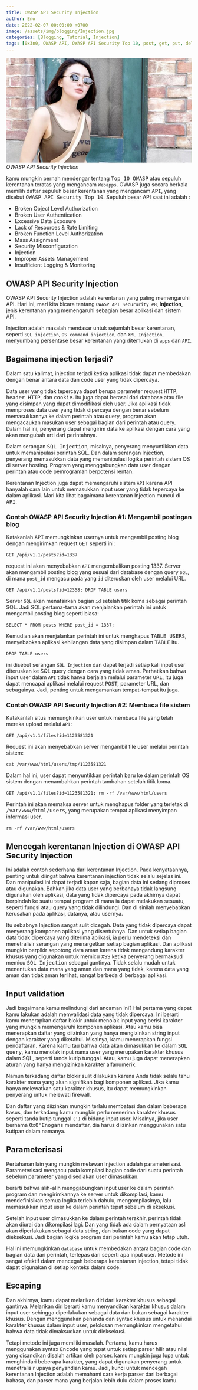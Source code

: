 ```yaml
---
title: OWASP API Security Injection
author: Eno
date: 2022-02-07 00:00:00 +0700
image: /assets/img/blogging/Injection.jpg
categories: [Blogging, Tutorial, Injection]
tags: [0x3n0, OWASP API, OWASP API Security Top 10, post, get, put, delete, server API, CLient API, Graphql API, jwt, SQL, Encode, parse, OWASP API Security, Injection]
---
```


![img-description](/assets/img/blogging/Injection.jpg)_OWASP API Security Injection_

kamu mungkin pernah mendengar tentang <kbd>Top 10 OWASP</kbd> atau sepuluh kerentanan teratas yang mengancam `Webapps`. OWASP juga secara berkala memilih daftar sepuluh besar kerentanan yang mengancam <kbd>API</kbd>, yang disebut <kbd>OWASP API Security Top 10</kbd>. Sepuluh besar API saat ini adalah :

- Broken Object Level Authorization 
- Broken User Authentication
- Excessive Data Exposure
- Lack of Resources & Rate Limiting
- Broken Function Level Authorization
- Mass Assignment
- Security Misconfiguration 
- Injection
- Improper Assets Management
- Insufficient Logging & Monitoring

## OWASP API Security Injection

OWASP API Security Injection adalah kerentanan yang paling memengaruhi API. Hari ini, mari kita bicara tentang `OWASP API Secururity #8`, **Injection**, jenis kerentanan yang memengaruhi sebagian besar aplikasi dan sistem API.

Injection adalah masalah mendasar untuk sejumlah besar kerentanan, seperti `SQL injection`, `OS command injection`, dan `XML Injection`, menyumbang persentase besar kerentanan yang ditemukan di `apps` dan `API`.

## Bagaimana injection terjadi?

Dalam satu kalimat, injection terjadi ketika aplikasi tidak dapat membedakan dengan benar antara data dan code user yang tidak dipercaya.

Data user yang tidak tepercaya dapat berupa parameter request <kbd>HTTP</kbd>, <kbd>header HTTP</kbd>, dan <kbd>cookie</kbd>. itu juga dapat berasal dari database atau file yang disimpan yang dapat dimodifikasi oleh user. Jika aplikasi tidak memproses data user yang tidak dipercaya dengan benar sebelum memasukkannya ke dalam perintah atau query, program akan mengacaukan masukan user sebagai bagian dari perintah atau query. Dalam hal ini, penyerang dapat mengirim data ke aplikasi dengan cara yang akan mengubah arti dari perintahnya.

Dalam serangan <kbd>SQL Injection</kbd>, misalnya, penyerang menyuntikkan data untuk memanipulasi perintah SQL. Dan dalam serangan Injection, penyerang memasukkan data yang memanipulasi logika perintah sistem OS di server hosting. Program yang menggabungkan data user dengan perintah atau code pemrograman berpotensi rentan.

Kerentanan Injection juga dapat memengaruhi sistem `API` karena API hanyalah cara lain untuk memasukkan input user yang tidak tepercaya ke dalam aplikasi. Mari kita lihat bagaimana kerentanan Injection muncul di <kbd>API</kbd>.

### Contoh OWASP API Security Injection #1: Mengambil postingan blog

Katakanlah <kbd>API</kbd> memungkinkan usernya untuk mengambil posting blog dengan mengirimkan request <kbd>GET</kbd> seperti ini:

```
GET /api/v1.1/posts?id=1337
```

request ini akan menyebabkan `API` mengembalikan posting 1337. Server akan mengambil posting blog yang sesuai dari database dengan query `SQL`, di mana `post_id` mengacu pada yang `id` diteruskan oleh user melalui URL.

```
GET /api/v1.1/posts?id=12358; DROP TABLE users
```

Server `SQL` akan menafsirkan bagian `id` setelah titik koma sebagai perintah SQL. Jadi SQL pertama-tama akan menjalankan perintah ini untuk mengambil posting blog seperti biasa:

```
SELECT * FROM posts WHERE post_id = 1337;
```

Kemudian akan menjalankan perintah ini untuk menghapus <kbd>TABLE USERS</kbd>, menyebabkan aplikasi kehilangan data yang disimpan dalam <kbd>TABLE</kbd> itu.

```
DROP TABLE users
```

ini disebut serangan `SQL Injection` dan dapat terjadi setiap kali input user diteruskan ke SQL query dengan cara yang tidak aman. Perhatikan bahwa input user dalam `API` tidak hanya berjalan melalui parameter <kbd>URL</kbd>, itu juga dapat mencapai aplikasi melalui request <kbd>POST</kbd>, parameter URL, dan sebagainya. Jadi, penting untuk mengamankan tempat-tempat itu juga.

### Contoh OWASP API Security Injection #2: Membaca file sistem

Katakanlah situs memungkinkan user untuk membaca file yang telah mereka upload melalui `API`:

```
GET /api/v1.1/files?id=1123581321
```

Request ini akan menyebabkan server mengambil file user melalui perintah sistem:

```
cat /var/www/html/users/tmp/1123581321
```

Dalam hal ini, user dapat menyuntikkan perintah baru ke dalam perintah OS sistem dengan menambahkan perintah tambahan setelah titik koma.

```
GET /api/v1.1/files?id=1123581321; rm -rf /var/www/html/users
```

Perintah ini akan memaksa server untuk menghapus folder yang terletak di <kbd>/var/www/html/users</kbd>, yang merupakan tempat aplikasi menyimpan informasi user.

```
rm -rf /var/www/html/users
```

## Mencegah kerentanan Injection di OWASP API Security Injection

Ini adalah contoh sederhana dari kerentanan Injection. Pada kenyataannya, penting untuk diingat bahwa kerentanan injection tidak selalu sejelas ini. Dan manipulasi ini dapat terjadi kapan saja, bagian data ini sedang diproses atau digunakan. Bahkan jika data user yang berbahaya tidak langsung digunakan oleh aplikasi, data yang tidak dipercaya pada akhirnya dapat berpindah ke suatu tempat program di mana ia dapat melakukan sesuatu, seperti fungsi atau query yang tidak dilindungi. Dan di sinilah menyebabkan kerusakan pada aplikasi, datanya, atau usernya.

Itu sebabnya Injection sangat sulit dicegah. Data yang tidak dipercaya dapat menyerang komponen aplikasi yang disentuhnya. Dan untuk setiap bagian data tidak dipercaya yang diterima aplikasi, ia perlu mendeteksi dan menetralisir serangan yang menargetkan setiap bagian aplikasi. Dan aplikasi mungkin berpikir sepotong data aman karena tidak mengandung karakter khusus yang digunakan untuk memicu <kbd>XSS</kbd> ketika penyerang bermaksud memicu <kbd>SQL Injection</kbd> sebagai gantinya. Tidak selalu mudah untuk menentukan data mana yang aman dan mana yang tidak, karena data yang aman dan tidak aman terlihat, sangat berbeda di berbagai aplikasi.

## Input validation

Jadi bagaimana kamu melindungi dari ancaman ini? 
Hal pertama yang dapat kamu lakukan adalah memvalidasi data yang tidak dipercaya. Ini berarti kamu menerapkan daftar blokir untuk menolak input yang berisi karakter yang mungkin memengaruhi komponen aplikasi. Atau kamu bisa menerapkan daftar yang diizinkan yang hanya mengizinkan string input dengan karakter yang diketahui. Misalnya, kamu menerapkan fungsi pendaftaran. Karena kamu tau bahwa data akan dimasukkan ke dalam <kbd>SQL query</kbd>, kamu menolak input nama user yang merupakan karakter khusus dalam SQL, seperti tanda kutip tunggal. Atau, kamu juga dapat menerapkan aturan yang hanya mengizinkan karakter alfanumerik.

Namun terkadang daftar blokir sulit dilakukan karena Anda tidak selalu tahu karakter mana yang akan signifikan bagi komponen aplikasi. Jika kamu hanya melewatkan satu karakter khusus, itu dapat memungkinkan penyerang untuk melewati firewall.

Dan daftar yang diizinkan mungkin terlalu membatasi dan dalam beberapa kasus, dan terkadang kamu mungkin perlu menerima karakter khusus seperti tanda kutip tunggal ```(')``` di bidang input user. Misalnya, jika user bernama <kbd>OxO'Enogans</kbd> mendaftar, dia harus diizinkan menggunakan satu kutipan dalam namanya.

## Parameterisasi

Pertahanan lain yang mungkin melawan Injection adalah parameterisasi. Parameterisasi mengacu pada kompilasi bagian code dari suatu perintah sebelum parameter yang disediakan user dimasukkan.

berarti bahwa alih-alih menggabungkan input user ke dalam perintah program dan mengirimkannya ke server untuk dikompilasi, kamu mendefinisikan semua logika terlebih dahulu, mengompilasinya, lalu memasukkan input user ke dalam perintah tepat sebelum di eksekusi. 

Setelah input user dimasukkan ke dalam perintah terakhir, perintah tidak akan diurai dan dikompilasi lagi. Dan yang tidak ada dalam pernyataan asli akan diperlakukan sebagai data string, dan bukan code yang dapat dieksekusi. Jadi bagian logika program dari perintah kamu akan tetap utuh.

Hal ini memungkinkan `database` untuk membedakan antara bagian code dan bagian data dari perintah, terlepas dari seperti apa input user. 
Metode ini sangat efektif dalam mencegah beberapa kerentanan Injection, tetapi tidak dapat digunakan di setiap konteks dalam code.

## Escaping

Dan akhirnya, kamu dapat melarikan diri dari karakter khusus sebagai gantinya. Melarikan diri berarti kamu menyandikan karakter khusus dalam input user sehingga diperlakukan sebagai data dan bukan sebagai karakter khusus. Dengan menggunakan penanda dan syntax khusus untuk menandai karakter khusus dalam input user, pelolosan memungkinkan mengetahui bahwa data tidak dimaksudkan untuk dieksekusi.

Tetapi metode ini juga memiliki masalah. Pertama, kamu harus menggunakan syntax <kbd>Encode</kbd> yang tepat untuk setiap parser hilir atau nilai yang disandikan disalah artikan oleh parser. kamu mungkin juga lupa untuk menghindari beberapa karakter, yang dapat digunakan penyerang untuk menetralisir upaya penyandian kamu. Jadi, kunci untuk mencegah kerentanan Injection adalah memahami cara kerja parser dari berbagai bahasa, dan parser mana yang berjalan lebih dulu dalam proses kamu.
